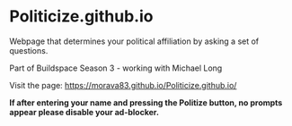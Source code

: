 # Politicize.github.io

Webpage that determines your political affiliation by asking a set of questions.

Part of Buildspace Season 3 - working with Michael Long 

Visit the page: https://morava83.github.io/Politicize.github.io/

**If after entering your name and pressing the Politize button, no prompts appear please disable your ad-blocker.**
